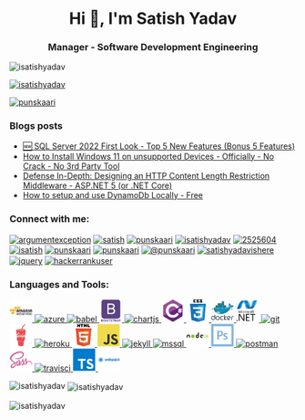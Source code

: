 <h1 align="center">Hi 👋, I'm Satish Yadav</h1>
<h3 align="center">Manager - Software Development Engineering</h3>

<p align="left"> <img src="https://komarev.com/ghpvc/?username=isatishyadav&label=Profile%20views&color=0e75b6&style=flat" alt="isatishyadav" /> </p>

<p align="left"> <a href="https://github.com/ryo-ma/github-profile-trophy"><img src="https://github-profile-trophy.vercel.app/?username=isatishyadav" alt="isatishyadav" /></a> </p>

<p align="left"> <a href="https://twitter.com/punskaari" target="blank"><img src="https://img.shields.io/twitter/follow/punskaari?logo=twitter&style=for-the-badge" alt="punskaari" /></a> </p>

### Blogs posts
<!-- BLOG-POST-LIST:START -->
- [🆕 SQL Server 2022 First Look - Top 5 New Features &lpar;Bonus 5 Features&rpar;](https://dev.to/satish/sql-server-2022-first-look-top-5-new-features-bonus-5-features-2ad3)
- [How to Install Windows 11 on unsupported Devices - Officially - No Crack - No 3rd Party Tool](https://dev.to/satish/how-to-install-windows-11-on-unsupported-devices-officially-no-crack-no-3rd-party-tool-10bn)
- [Defense In-Depth: Designing an HTTP Content Length Restriction Middleware - ASP.NET 5 &lpar;or .NET Core&rpar;](https://dev.to/satish/defense-in-depth-designing-an-http-content-length-restriction-middleware-asp-net-5-or-net-core-1cpp)
- [How to setup and use DynamoDb Locally - Free](https://dev.to/satish/how-to-setup-and-use-dynamodb-locally-free-4mo9)
<!-- BLOG-POST-LIST:END -->

<h3 align="left">Connect with me:</h3>
<p align="left">
<a href="https://codepen.io/argumentexception" target="blank"><img align="center" src="https://raw.githubusercontent.com/rahuldkjain/github-profile-readme-generator/master/src/images/icons/Social/codepen.svg" alt="argumentexception" height="30" width="40" /></a>
<a href="https://dev.to/satish" target="blank"><img align="center" src="https://cdn.jsdelivr.net/npm/simple-icons@3.0.1/icons/dev-dot-to.svg" alt="satish" height="30" width="40" /></a>
<a href="https://twitter.com/punskaari" target="blank"><img align="center" src="https://raw.githubusercontent.com/rahuldkjain/github-profile-readme-generator/master/src/images/icons/Social/twitter.svg" alt="punskaari" height="30" width="40" /></a>
<a href="https://linkedin.com/in/isatishyadav" target="blank"><img align="center" src="https://raw.githubusercontent.com/rahuldkjain/github-profile-readme-generator/master/src/images/icons/Social/linked-in-alt.svg" alt="isatishyadav" height="30" width="40" /></a>
<a href="https://stackoverflow.com/users/2525604" target="blank"><img align="center" src="https://raw.githubusercontent.com/rahuldkjain/github-profile-readme-generator/master/src/images/icons/Social/stack-overflow.svg" alt="2525604" height="30" width="40" /></a>
<a href="https://kaggle.com/isatish" target="blank"><img align="center" src="https://raw.githubusercontent.com/rahuldkjain/github-profile-readme-generator/master/src/images/icons/Social/kaggle.svg" alt="isatish" height="30" width="40" /></a>
<a href="https://fb.com/punskaari" target="blank"><img align="center" src="https://raw.githubusercontent.com/rahuldkjain/github-profile-readme-generator/master/src/images/icons/Social/facebook.svg" alt="punskaari" height="30" width="40" /></a>
<a href="https://instagram.com/punskaari" target="blank"><img align="center" src="https://raw.githubusercontent.com/rahuldkjain/github-profile-readme-generator/master/src/images/icons/Social/instagram.svg" alt="punskaari" height="30" width="40" /></a>
<a href="https://medium.com/@punskaari" target="blank"><img align="center" src="https://raw.githubusercontent.com/rahuldkjain/github-profile-readme-generator/master/src/images/icons/Social/medium.svg" alt="@punskaari" height="30" width="40" /></a>
<a href="https://www.youtube.com/c/satishyadavishere" target="blank"><img align="center" src="https://raw.githubusercontent.com/rahuldkjain/github-profile-readme-generator/master/src/images/icons/Social/youtube.svg" alt="satishyadavishere" height="30" width="40" /></a>
<a href="https://www.codechef.com/users/jquery" target="blank"><img align="center" src="https://cdn.jsdelivr.net/npm/simple-icons@3.1.0/icons/codechef.svg" alt="jquery" height="30" width="40" /></a>
<a href="https://www.hackerrank.com/iSatish" target="blank"><img align="center" src="https://raw.githubusercontent.com/rahuldkjain/github-profile-readme-generator/master/src/images/icons/Social/hackerrank.svg" alt="hackerrankuser" height="30" width="40" /></a>
</p>

<h3 align="left">Languages and Tools:</h3>
<p align="left"> <a href="https://aws.amazon.com" target="_blank"> <img src="https://raw.githubusercontent.com/devicons/devicon/master/icons/amazonwebservices/amazonwebservices-original-wordmark.svg" alt="aws" width="40" height="40"/> </a> <a href="https://azure.microsoft.com/en-in/" target="_blank"> <img src="https://www.vectorlogo.zone/logos/microsoft_azure/microsoft_azure-icon.svg" alt="azure" width="40" height="40"/> </a> <a href="https://babeljs.io/" target="_blank"> <img src="https://www.vectorlogo.zone/logos/babeljs/babeljs-icon.svg" alt="babel" width="40" height="40"/> </a> <a href="https://getbootstrap.com" target="_blank"> <img src="https://raw.githubusercontent.com/devicons/devicon/master/icons/bootstrap/bootstrap-plain-wordmark.svg" alt="bootstrap" width="40" height="40"/> </a> <a href="https://www.chartjs.org" target="_blank"> <img src="https://www.chartjs.org/media/logo-title.svg" alt="chartjs" width="40" height="40"/> </a> <a href="https://www.w3schools.com/cs/" target="_blank"> <img src="https://raw.githubusercontent.com/devicons/devicon/master/icons/csharp/csharp-original.svg" alt="csharp" width="40" height="40"/> </a> <a href="https://www.w3schools.com/css/" target="_blank"> <img src="https://raw.githubusercontent.com/devicons/devicon/master/icons/css3/css3-original-wordmark.svg" alt="css3" width="40" height="40"/> </a> <a href="https://www.docker.com/" target="_blank"> <img src="https://raw.githubusercontent.com/devicons/devicon/master/icons/docker/docker-original-wordmark.svg" alt="docker" width="40" height="40"/> </a> <a href="https://dotnet.microsoft.com/" target="_blank"> <img src="https://raw.githubusercontent.com/devicons/devicon/master/icons/dot-net/dot-net-original-wordmark.svg" alt="dotnet" width="40" height="40"/> </a> <a href="https://git-scm.com/" target="_blank"> <img src="https://www.vectorlogo.zone/logos/git-scm/git-scm-icon.svg" alt="git" width="40" height="40"/> </a> <a href="https://gulpjs.com" target="_blank"> <img src="https://raw.githubusercontent.com/devicons/devicon/master/icons/gulp/gulp-plain.svg" alt="gulp" width="40" height="40"/> </a> <a href="https://heroku.com" target="_blank"> <img src="https://www.vectorlogo.zone/logos/heroku/heroku-icon.svg" alt="heroku" width="40" height="40"/> </a> <a href="https://www.w3.org/html/" target="_blank"> <img src="https://raw.githubusercontent.com/devicons/devicon/master/icons/html5/html5-original-wordmark.svg" alt="html5" width="40" height="40"/> </a> <a href="https://developer.mozilla.org/en-US/docs/Web/JavaScript" target="_blank"> <img src="https://raw.githubusercontent.com/devicons/devicon/master/icons/javascript/javascript-original.svg" alt="javascript" width="40" height="40"/> </a> <a href="https://jekyllrb.com/" target="_blank"> <img src="https://www.vectorlogo.zone/logos/jekyllrb/jekyllrb-icon.svg" alt="jekyll" width="40" height="40"/> </a> <a href="https://www.microsoft.com/en-us/sql-server" target="_blank"> <img src="https://cdn.worldvectorlogo.com/logos/microsoft-sql-server.svg" alt="mssql" width="40" height="40"/> </a> <a href="https://nodejs.org" target="_blank"> <img src="https://raw.githubusercontent.com/devicons/devicon/master/icons/nodejs/nodejs-original-wordmark.svg" alt="nodejs" width="40" height="40"/> </a> <a href="https://www.photoshop.com/en" target="_blank"> <img src="https://raw.githubusercontent.com/devicons/devicon/master/icons/photoshop/photoshop-line.svg" alt="photoshop" width="40" height="40"/> </a> <a href="https://postman.com" target="_blank"> <img src="https://www.vectorlogo.zone/logos/getpostman/getpostman-icon.svg" alt="postman" width="40" height="40"/> </a> <a href="https://sass-lang.com" target="_blank"> <img src="https://raw.githubusercontent.com/devicons/devicon/master/icons/sass/sass-original.svg" alt="sass" width="40" height="40"/> </a> <a href="https://travis-ci.org" target="_blank"> <img src="https://www.vectorlogo.zone/logos/travis-ci/travis-ci-icon.svg" alt="travisci" width="40" height="40"/> </a> <a href="https://www.typescriptlang.org/" target="_blank"> <img src="https://raw.githubusercontent.com/devicons/devicon/master/icons/typescript/typescript-original.svg" alt="typescript" width="40" height="40"/> </a> <a href="https://webpack.js.org" target="_blank"> <img src="https://raw.githubusercontent.com/devicons/devicon/d00d0969292a6569d45b06d3f350f463a0107b0d/icons/webpack/webpack-original-wordmark.svg" alt="webpack" width="40" height="40"/> </a> </p>

<p><img align="left" src="https://github-readme-stats.vercel.app/api/top-langs?username=isatishyadav&show_icons=true&locale=en&layout=compact" alt="isatishyadav" /></p>

<p>&nbsp;<img align="center" src="https://github-readme-stats.vercel.app/api?username=isatishyadav&show_icons=true&locale=en" alt="isatishyadav" /></p>

<p><img align="center" src="https://github-readme-streak-stats.herokuapp.com/?user=isatishyadav&" alt="isatishyadav" /></p>
